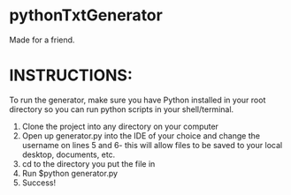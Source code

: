 # pythonTxtGenerator
Made for a friend.

# INSTRUCTIONS:
To run the generator, make sure you have Python installed in your root directory so you can run python scripts in your shell/terminal.

1. Clone the project into any directory on your computer
2. Open up generator.py into the IDE of your choice and change the username on lines 5 and 6- this 
   will allow files to be saved to your local desktop, documents, etc.
3. cd to the directory you put the file in
4. Run $python generator.py 
5. Success!

